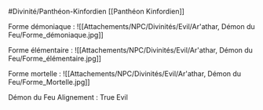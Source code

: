 #Divinité/Panthéon-Kinfordien [[Panthéon Kinfordien]] 

Forme démoniaque :
![[Attachements/NPC/Divinités/Evil/Ar'athar, Démon du Feu/Forme_démoniaque.jpg]]

Forme élémentaire :
![[Attachements/NPC/Divinités/Evil/Ar'athar, Démon du Feu/Forme_élémentaire.jpg]]

Forme mortelle :
![[Attachements/NPC/Divinités/Evil/Ar'athar, Démon du Feu/Forme_Mortelle.jpg]]

Démon du Feu
Alignement : True Evil